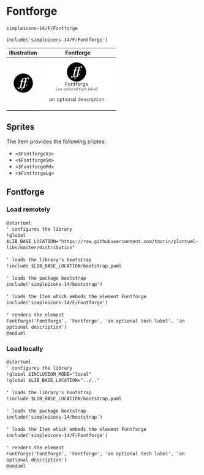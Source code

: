 # Fontforge


```text
simpleicons-14/F/Fontforge
```

```text
include('simpleicons-14/F/Fontforge')
```



| Illustration | Fontforge |
| :---: | :---: |
| ![illustration for Illustration](../../simpleicons-14/F/Fontforge.png) | ![illustration for Fontforge](../../simpleicons-14/F/Fontforge.Local.png) |



## Sprites
The item provides the following sriptes:

- `<$FontforgeXs>`
- `<$FontforgeSm>`
- `<$FontforgeMd>`
- `<$FontforgeLg>`





## Fontforge

### Load remotely
```plantuml
@startuml
' configures the library
!global $LIB_BASE_LOCATION="https://raw.githubusercontent.com/tmorin/plantuml-libs/master/distribution"

' loads the library's bootstrap
!include $LIB_BASE_LOCATION/bootstrap.puml

' loads the package bootstrap
include('simpleicons-14/bootstrap')

' loads the Item which embeds the element Fontforge
include('simpleicons-14/F/Fontforge')

' renders the element
Fontforge('Fontforge', 'Fontforge', 'an optional tech label', 'an optional description')
@enduml
```

### Load locally
```plantuml
@startuml
' configures the library
!global $INCLUSION_MODE="local"
!global $LIB_BASE_LOCATION="../.."

' loads the library's bootstrap
!include $LIB_BASE_LOCATION/bootstrap.puml

' loads the package bootstrap
include('simpleicons-14/bootstrap')

' loads the Item which embeds the element Fontforge
include('simpleicons-14/F/Fontforge')

' renders the element
Fontforge('Fontforge', 'Fontforge', 'an optional tech label', 'an optional description')
@enduml
```

